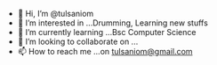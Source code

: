 - 👋 Hi, I’m @tulsaniom
- 👀 I’m interested in ...Drumming, Learning new stuffs
- 🌱 I’m currently learning ...Bsc Computer Science
- 💞️ I’m looking to collaborate on ...
- 📫 How to reach me ...on tulsaniom@gmail.com

<!---
tulsaniom/tulsaniom is a ✨ special ✨ repository because its `README.md` (this file) appears on your GitHub profile.
You can click the Preview link to take a look at your changes.
--->
